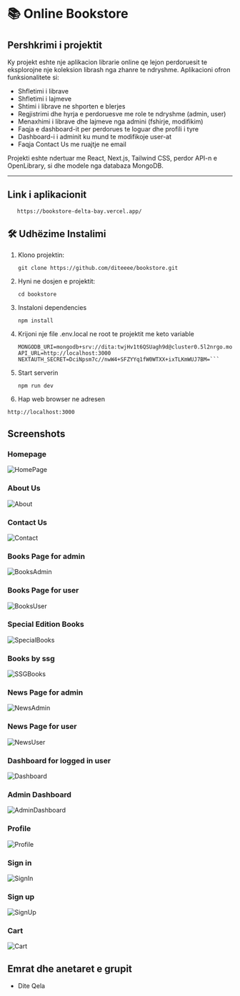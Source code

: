 # 📚 Online Bookstore

## Pershkrimi i projektit
Ky projekt eshte nje aplikacion librarie online qe lejon perdoruesit te eksplorojne nje koleksion librash nga zhanre te ndryshme. Aplikacioni ofron funksionalitete si:

- Shfletimi i librave
- Shfletimi i lajmeve
- Shtimi i librave ne shporten e blerjes
- Regjistrimi dhe hyrja e perdoruesve me role te ndryshme (admin, user)
- Menaxhimi i librave dhe lajmeve nga admini (fshirje, modifikim)
- Faqja e dashboard-it per perdorues te loguar dhe profili i tyre
- Dashboard-i i adminit ku mund te modifikoje user-at
- Faqja Contact Us me ruajtje ne email

Projekti eshte ndertuar me React, Next.js, Tailwind CSS, perdor API-n e OpenLibrary, si dhe modele nga databaza MongoDB.

---

## Link i aplikacionit
```
   https://bookstore-delta-bay.vercel.app/
```

## 🛠 Udhëzime Instalimi

1. Klono projektin:
   ```
   git clone https://github.com/diteeee/bookstore.git
   ```
   
3. Hyni ne dosjen e projektit:
   ```
   cd bookstore
   ```

5. Instaloni dependencies
   ```
   npm install
   ```

7. Krijoni nje file .env.local ne root te projektit me keto variable
   ```
   MONGODB_URI=mongodb+srv://dita:twjHv1t6QSUagh9d@cluster0.5l2nrgo.mongodb.net
   API_URL=http://localhost:3000
   NEXTAUTH_SECRET=DciNpsm7c//nwW4+SFZYYq1fW0WTXX+ixTLKmWUJ7BM=```

8. Start serverin
   ```
   npm run dev
   ```

10. Hap web browser ne adresen
   ```
   http://localhost:3000
   ```


## Screenshots

### Homepage

![HomePage](./screenshots/home.png)

### About Us

![About](./screenshots/about.png)

### Contact Us

![Contact](./screenshots/contact.png)

### Books Page for admin

![BooksAdmin](./screenshots/books-admin.png)

### Books Page for user

![BooksUser](./screenshots/books-user.png)

### Special Edition Books

![SpecialBooks](./screenshots/special.png)

### Books by ssg

![SSGBooks](./screenshots/ssgBook.png)

### News Page for admin

![NewsAdmin](./screenshots/news-admin.png)

### News Page for user

![NewsUser](./screenshots/news-user.png)

### Dashboard for logged in user

![Dashboard](./screenshots/dashboard.png)

### Admin Dashboard

![AdminDashboard](./screenshots/admin-dashboard.png)

### Profile

![Profile](./screenshots/profile.png)

### Sign in

![SignIn](./screenshots/signin.png)

### Sign up

![SignUp](./screenshots/signup.png)

### Cart

![Cart](./screenshots/cart.png)


## Emrat dhe anetaret e grupit
- Dite Qela
